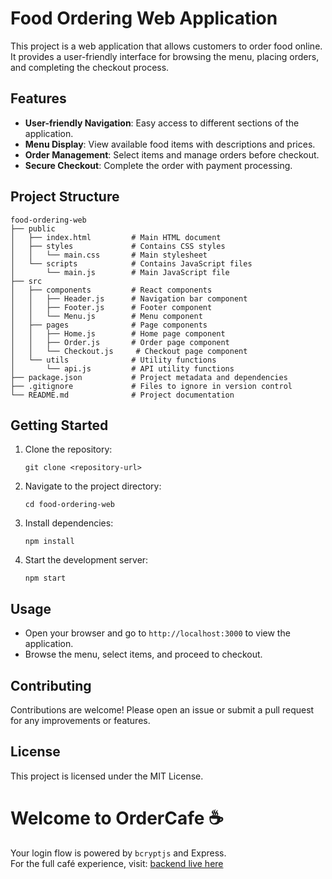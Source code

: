 # Food Ordering Web Application

This project is a web application that allows customers to order food online. It provides a user-friendly interface for browsing the menu, placing orders, and completing the checkout process.

## Features

- **User-friendly Navigation**: Easy access to different sections of the application.
- **Menu Display**: View available food items with descriptions and prices.
- **Order Management**: Select items and manage orders before checkout.
- **Secure Checkout**: Complete the order with payment processing.

## Project Structure

```
food-ordering-web
├── public
│   ├── index.html         # Main HTML document
│   ├── styles             # Contains CSS styles
│   │   └── main.css       # Main stylesheet
│   └── scripts            # Contains JavaScript files
│       └── main.js        # Main JavaScript file
├── src
│   ├── components         # React components
│   │   ├── Header.js      # Navigation bar component
│   │   ├── Footer.js      # Footer component
│   │   └── Menu.js        # Menu component
│   ├── pages              # Page components
│   │   ├── Home.js        # Home page component
│   │   ├── Order.js       # Order page component
│   │   └── Checkout.js     # Checkout page component
│   └── utils              # Utility functions
│       └── api.js         # API utility functions
├── package.json           # Project metadata and dependencies
├── .gitignore             # Files to ignore in version control
└── README.md              # Project documentation
```

## Getting Started

1. Clone the repository:
   ```
   git clone <repository-url>
   ```

2. Navigate to the project directory:
   ```
   cd food-ordering-web
   ```

3. Install dependencies:
   ```
   npm install
   ```

4. Start the development server:
   ```
   npm start
   ```

## Usage

- Open your browser and go to `http://localhost:3000` to view the application.
- Browse the menu, select items, and proceed to checkout.

## Contributing

Contributions are welcome! Please open an issue or submit a pull request for any improvements or features.

## License

This project is licensed under the MIT License.
<h1>Welcome to OrderCafe ☕</h1>
<p>Your login flow is powered by <code>bcryptjs</code> and Express.<br>For the full café experience, visit: <a href="https://ordercafe-rio-hxxc.onrender.com">backend live here</a></p>
